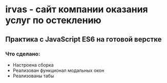 # irvas - сайт компании оказания услуг по остеклению
## Практика с JavaScript ES6 на готовой верстке

### Что сделано:
+ Настроена сборка
+ Реализован функционал модальных окон
+ Реализованы табы

